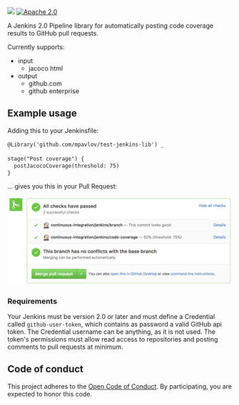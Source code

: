 ![](https://img.shields.io/badge/development%20status-alpha-yellow.svg) [![Apache 2.0](https://img.shields.io/badge/license-Apache%20License%202.0-blue.svg)](http://www.apache.org/licenses/LICENSE-2.0)

A Jenkins 2.0 Pipeline library for automatically posting code coverage results to GitHub pull requests.

Currently supports:
 * input
   * jacoco html
 * output
   * github.com
   * github enterprise

## Example usage
Adding this to your Jenkinsfile:
```
@Library('github.com/mpavlov/test-jenkins-lib') _

stage("Post coverage") {
  postJacocoCoverage(threshold: 75)
}
```

... gives you this in your Pull Request:

<img src="./coverage_pass.png" width="700" />

### Requirements

Your Jenkins must be version 2.0 or later and must define a Credential called `github-user-token`, which contains as password a valid GitHub api token. The Credential username can be anything, as it is not used. The token's permissions must allow read access to repositories and posting comments to pull requests at minimum.

## Code of conduct
This project adheres to the [Open Code of Conduct][code-of-conduct]. By participating, you are expected to honor this code.

[code-of-conduct]: https://github.com/spotify/code-of-conduct/blob/master/code-of-conduct.md
